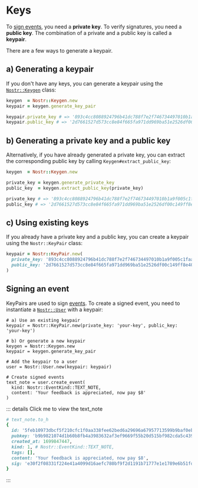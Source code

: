 # Keys

To [sign events](#signing-an-event), you need a **private key**. To verify signatures, you need a **public key**. The combination of a
private and a public key is called a **keypair**.

There are a few ways to generate a keypair.

## a) Generating a keypair

If you don't have any keys, you can generate a keypair using the [`Nostr::Keygen`](https://www.rubydoc.info/gems/nostr/Nostr/Keygen) class:

```ruby
keygen  = Nostr::Keygen.new
keypair = keygen.generate_key_pair

keypair.private_key # => '893c4cc8088924796b41dc788f7e2f746734497010b1a9f005c1faad7074b900'
keypair.public_key # => '2d7661527d573cc8e84f665fa971dd969ba51e2526df00c149ff8e40a58f9558'
```

## b) Generating a private key and a public key

Alternatively, if you have already generated a private key, you can extract the corresponding public key by calling
`Keygen#extract_public_key`:

```ruby
keygen  = Nostr::Keygen.new

private_key = keygen.generate_private_key
public_key  = keygen.extract_public_key(private_key)

private_key # => '893c4cc8088924796b41dc788f7e2f746734497010b1a9f005c1faad7074b900'
public_key # => '2d7661527d573cc8e84f665fa971dd969ba51e2526df00c149ff8e40a58f9558'
```

## c) Using existing keys

If you already have a private key and a public key, you can create a keypair using the `Nostr::KeyPair` class:

```ruby
keypair = Nostr::KeyPair.new(
  private_key: '893c4cc8088924796b41dc788f7e2f746734497010b1a9f005c1faad7074b900',
  public_key: '2d7661527d573cc8e84f665fa971dd969ba51e2526df00c149ff8e40a58f9558',
)
```

## Signing an event

KeyPairs are used to sign [events](../events). To create a signed event, you need to instantiate a
[`Nostr::User`](https://www.rubydoc.info/gems/nostr/Nostr/User) with a keypair:

```ruby{9,12-15}
# a) Use an existing keypair
keypair = Nostr::KeyPair.new(private_key: 'your-key', public_key: 'your-key')

# b) Or generate a new keypair
keygen = Nostr::Keygen.new
keypair = keygen.generate_key_pair

# Add the keypair to a user
user = Nostr::User.new(keypair: keypair)

# Create signed events
text_note = user.create_event(
  kind: Nostr::EventKind::TEXT_NOTE,
  content: 'Your feedback is appreciated, now pay $8'
)
```

::: details Click me to view the text_note

```ruby
# text_note.to_h
{
  id: '5feb10973dbcf5f210cfc1f0aa338fee62bed6a29696a67957713599b9baf0eb',
  pubkey: 'b9b9821074d1b60b8fb4a3983632af3ef9669f55b20d515bf982cda5c439ad61', # from keypair
  created_at: 1699847447,
  kind: 1, # Nostr::EventKind::TEXT_NOTE,
  tags: [],
  content: 'Your feedback is appreciated, now pay $8',
  sig: 'e30f2f08331f224e41a4099d16aefc780bf9f2d1191b71777e1e1789e6b51fdf7bb956f25d4ea9a152d1c66717a9d68c081ce6c89c298c3c5e794914013381ab'
}
```
:::
